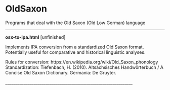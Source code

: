 # OldSaxon
Programs that deal with the Old Saxon (Old Low German) language
_______________________________________________________________

<b>osx-to-ipa.html</b> [unfinished] 
<p>Implements IPA conversion from a standardized Old Saxon format. Potentially useful for comparative and historical linguistic analyses.</p>
<p>Rules for conversion: <link>https://en.wikipedia.org/wiki/Old_Saxon_phonology</link><br>
Standardization: Tiefenbach, H. (2010). Altsächsisches Handwörterbuch / A Concise Old Saxon Dictionary. Germania: De Gruyter.
</p>
_______________________________________________________________
